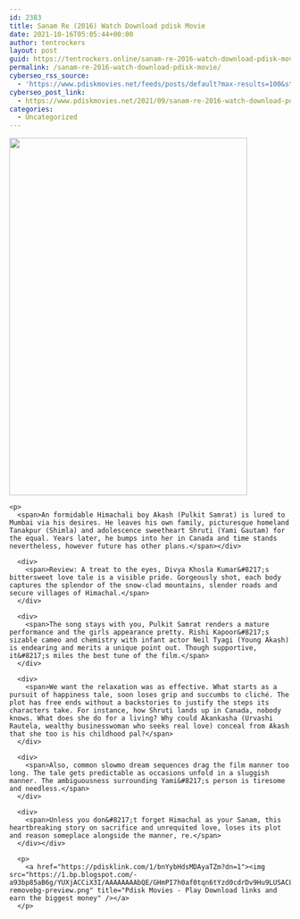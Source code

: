 ```yaml
---
id: 2383
title: Sanam Re (2016) Watch Download pdisk Movie
date: 2021-10-16T05:05:44+00:00
author: tentrockers
layout: post
guid: https://tentrockers.online/sanam-re-2016-watch-download-pdisk-movie/
permalink: /sanam-re-2016-watch-download-pdisk-movie/
cyberseo_rss_source:
  - 'https://www.pdiskmovies.net/feeds/posts/default?max-results=100&start-index=201'
cyberseo_post_link:
  - https://www.pdiskmovies.net/2021/09/sanam-re-2016-watch-download-pdisk-movie.html
categories:
  - Uncategorized
---
```

<div>
  <div>
    <div class="separator">
      <a href="https://1.bp.blogspot.com/-1i2kPrM-aRY/YVVGyVt_feI/AAAAAAAAAbc/Xy8b0528-EQIbudcOUJ7oFDHhId0clviACLcBGAsYHQ/s1440/refre.jpg" imageanchor="1"><img loading="lazy" border="0" data-original-height="1440" data-original-width="960" height="640" src="https://1.bp.blogspot.com/-1i2kPrM-aRY/YVVGyVt_feI/AAAAAAAAAbc/Xy8b0528-EQIbudcOUJ7oFDHhId0clviACLcBGAsYHQ/w426-h640/refre.jpg" width="426" /></a>
    </div>
    
    <p>
      <span>An formidable Himachali boy Akash (Pulkit Samrat) is lured to Mumbai via his desires. He leaves his own family, picturesque homeland Tanakpur (Shimla) and adolescence sweetheart Shruti (Yami Gautam) for the equal. Years later, he bumps into her in Canada and time stands nevertheless, however future has other plans.</span></div> 
      
      <div>
        <span>Review: A treat to the eyes, Divya Khosla Kumar&#8217;s bittersweet love tale is a visible pride. Gorgeously shot, each body captures the splendor of the snow-clad mountains, slender roads and secure villages of Himachal.</span>
      </div>
      
      <div>
        <span>The song stays with you, Pulkit Samrat renders a mature performance and the girls appearance pretty. Rishi Kapoor&#8217;s sizable cameo and chemistry with infant actor Neil Tyagi (Young Akash) is endearing and merits a unique point out. Though supportive, it&#8217;s miles the best tune of the film.</span>
      </div>
      
      <div>
        <span>We want the relaxation was as effective. What starts as a pursuit of happiness tale, soon loses grip and succumbs to cliché. The plot has free ends without a backstories to justify the steps its characters take. For instance, how Shruti lands up in Canada, nobody knows. What does she do for a living? Why could Akankasha (Urvashi Rautela, wealthy businesswoman who seeks real love) conceal from Akash that she too is his childhood pal?</span>
      </div>
      
      <div>
        <span>Also, common slowmo dream sequences drag the film manner too long. The tale gets predictable as occasions unfold in a sluggish manner. The ambiguousness surrounding Yami&#8217;s person is tiresome and needless.</span>
      </div>
      
      <div>
        <span>Unless you don&#8217;t forget Himachal as your Sanam, this heartbreaking story on sacrifice and unrequited love, loses its plot and reason someplace alongside the manner, re.</span>
      </div></div> 
      
      <p>
        <a href="https://pdisklink.com/1/bnYybHdsMDAyaTZm?dn=1"><img src="https://1.bp.blogspot.com/-a93bp85aB6g/YUXjACCiX3I/AAAAAAAAbQE/GHmPI7h0af0tqn6tYzd0cdrDv9Hu9LUSACLcBGAsYHQ/s16000/Play_it_New-removebg-preview.png" title="Pdisk Movies - Play Download links and earn the biggest money" /></a>
      </p>